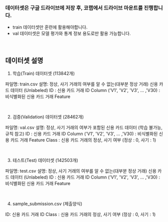 ### 데이터셋은 구글 드라이브에 저장 후, 코랩에서 드라이브 마운트를 진행합니다.
- train 데이터셋만 훈련에 활용해야합니다.
- val 데이터셋은 모델 평가와 통계 정보 용도로만 활용 가능합니다.

<br>

## 데이터셋 설명
1. 학습(Train) 데이터셋 (113842개)

파일명: train.csv
설명: 정상, 사기 거래의 여부를 알 수 없는(대부분 정상 거래) 신용 카드 데이터 (Unlabeled)
ID : 신용 카드 거래 ID
Column ('V1', 'V2', 'V3', ... ,'V30) : 비식별화된 신용 카드 거래 Feature

<br>

2. 검증(Validation) 데이터셋 (28462개)

파일명: val.csv
설명: 정상, 사기 거래의 여부가 포함된 신용 카드 데이터 (학습 불가능, 규칙 참고)
ID : 신용 카드 거래 ID
Column ('V1', 'V2', 'V3', ... ,'V30) : 비식별화된 신용 카드 거래 Feature
Class : 신용 카드 거래의 정상, 사기 여부 (정상 : 0, 사기 : 1)

<br>

3. 테스트(Test) 데이터셋 (142503개)

파일명: test.csv
설명: 정상, 사기 거래의 여부를 알 수 없는(대부분 정상 거래) 신용 카드 데이터 (Unlabeled)
ID : 신용 카드 거래 ID
Column ('V1', 'V2', 'V3', ... ,'V30) : 비식별화된 신용 카드 거래 Feature

<br>

4. sample_submission.csv (제출양식)

ID:  신용 카드 거래 ID
Class : 신용 카드 거래의 정상, 사기 여부 (정상 : 0, 사기 : 1)